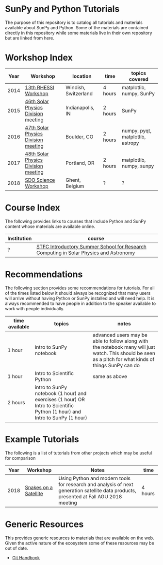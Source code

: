 # SunPy and Python Tutorials

The purpose of this repository is to catalog all tutorials and materials
available about SunPy and Python. Some of the materials are contained directly in this
repository while some materials live in their own repository but are linked
from here.

# Workshop Index

| Year | Workshop | location | time | topics covered |
|------|----------|----------|------|----------------|
| 2014 | [13th RHESSI Workshop](2014_rhessi_workshop/) | Windish, Switzerland | 4 hours | matplotlib, numpy, SunPy |
| 2015 | [46th Solar Physics Division meeting](2015_spd_tess/) | Indianapolis, IN | 2 hours| SunPy |
| 2016 | [47th Solar Physics Division meeting](2016_spd/) | Boulder, CO | 2 hours | numpy, pyqt, matplotlib, astropy |
| 2017 | [48th Solar Physics Division meeting](2017_spd/) | Portland, OR | 2 hours | matplotlib, numpy, sunpy |
| 2018 | [SDO Science Workshop](2018_sdo_workshop/) | Ghent, Belgium | ? | ? | SunPy |

# Course Index
The following provides links to courses that include Python and SunPy content
whose materials are available online.

| Institution | course |
|-------------|--------|
| ? | [STFC Introductory Summer School for Research Computing in Solar Physics and Astronomy](https://openastronomy.org/rcsc18/chapters/00-lessons) |

# Recommendations

The following section provides some recommendations for tutorials. For all of
the times listed below it should always be recognized that many users will
arrive without having Python or SunPy installed and will need help. It is
always recommended to have people in addition to the speaker available to work
with people individually.

| time available | topics | notes |
|----------------|--------|-------|
| 1 hour         | intro to SunPy notebook | advanced users may be able to follow along with the notebook many will just watch. This should be seen as a pitch for what kinds of things SunPy can do |
| 1 hour         | Intro to Scientific Python | same as above |
| 2 hours        | intro to SunPy notebook (1 hour) and exercises (1 hour) OR Intro to Scientific Python (1 hour) and Intro to SunPy (1 hour) |

# Example Tutorials

The following is a list of tutorials from other projects which may be useful
for comparison

| Year | Workshop | Notes | time |
|------|----------|-------|------|
| 2018 | [Snakes on a Satellite](https://github.com/modern-tools-workshop/python-lectures) | Using Python and modern tools for research and analysis of next generation satellite data products, presented at Fall AGU 2018 meeting | 4 hours |

# Generic Resources
This provides generic resources to materials that are available on the web.
Given the active nature of the ecosystem some of these resources may be out of
date.

* [Git Handbook](https://guides.github.com/introduction/git-handbook/)
